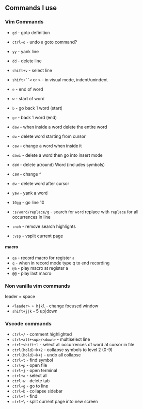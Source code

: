 ## Commands I use

### Vim Commands
- `gd` - goto definition
- `ctrl+o` - undo a goto command?
- `yy` - yank line
- `dd` - delete line
- `shift+v` - select line
- `shift+``<` or `>` - in visual mode, indent/unindent

- `e` - end of word
- `w` - start of word
- `b` - go back 1 word (start)
- `ge` - back 1 word (end)


- `daw` - when inside a word delete the entire word
- `dw` - delete word starting from cursor
- `caw` - change a word when inside it
- `dawi` - delete a word then go into insert mode
- `daW` - delete a(round) Word (includes symbols)
- `caW` - change ^
- `dw` - delete word after cursor
- `yaw` - yank a word

- `10gg` - go line 10
- `:s/word/replace/g` - search for `word` replace with `replace` for all occurrences in line
- `:noh` - remove search highlights
- `:vsp` - vsplit current page 

#### macro
- `qa` - record macro for register `a`
- `q`  - when in record mode type q to end recording
- `@a` - play macro at register a
- `@@` - play last macro

### Non vanilla vim commands
leader = space
- `<leader> + hjkl` - change focused window 
- `shift+j|k` - 5 up|down


### Vscode commands
- `ctrl+/`     - comment highlighted
- `ctrl+alt+<up>/<down>`   - multiselect line
- `ctrl+shift+l` - select all occurrences of word at cursor in file
- `ctrl(hold)+k+2` - collapse symbols to level 2 (0-9)
- `ctrl(hold)+k+j` - undo all collapse
- `ctrl+t` - find symbol
- `ctrl+p` - open file
- `ctrl+j` - open terminal
- `ctrl+a` - select all
- `ctrl+w` - delete tab
- `ctrl+g` - go to line
- `ctrl+b` - collapse sidebar
- `ctrl+f` - find
- `ctrl+\` - split current page into new screen

